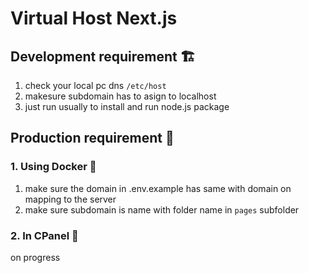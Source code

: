 # Virtual Host Next.js

## Development requirement 🏗
1. check  your local pc dns `/etc/host`
2. makesure subdomain has to asign to localhost
3. just run usually to install and run node.js package

## Production requirement 🚢

### 1. Using Docker 🐳
1. make sure the domain in .env.example has same with domain on mapping to the server
2. make sure subdomain is name with folder name in `pages` subfolder

### 2. In CPanel 🚤
on progress